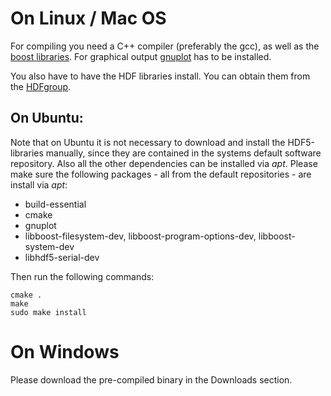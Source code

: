 # On Linux / Mac OS

For compiling you need a C++ compiler (preferably the gcc), as well as the [boost libraries](http://www.boost.org). For graphical output [gnuplot](http://www.gnuplot.info) has to be installed.

You also have to have the HDF libraries install. You can obtain them from the [HDFgroup](http://www.hdfgroup.org/HDF5/release/obtain5.html).

## On Ubuntu:
Note that on Ubuntu it is not necessary to download and install the HDF5-libraries manually, since they are contained in the systems default software repository. Also all the other dependencies can be installed via *apt*. Please make sure the following packages - all from the default repositories - are install via *apt*:

* build-essential
* cmake
* gnuplot
* libboost-filesystem-dev, libboost-program-options-dev, libboost-system-dev
* libhdf5-serial-dev

Then run the following commands:

    cmake .
    make
    sudo make install


# On Windows
Please download the pre-compiled binary in the Downloads section.